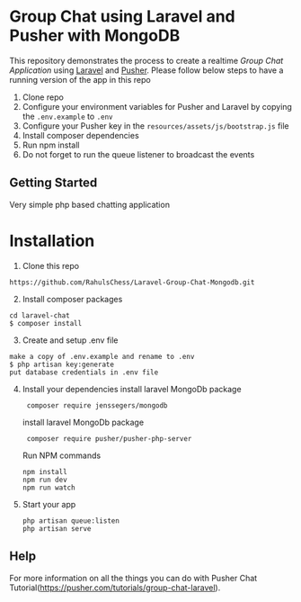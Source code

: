 # Group Chat using Laravel and Pusher with MongoDB

This repository demonstrates the process to create a realtime *Group Chat Application* using [Laravel](https://laravel.com/) and [Pusher](https://pusher.com/). Please follow below steps to have a running version of the app in this repo

1. Clone repo
2. Configure your environment variables for Pusher and Laravel by copying the `.env.example` to `.env`
3. Configure your Pusher key in the `resources/assets/js/bootstrap.js` file
4. Install composer dependencies
5. Run npm install
6. Do not forget to run the queue listener to broadcast the events

## Getting Started
Very simple php based chatting application

# Installation
1. Clone this repo
```
https://github.com/RahulsChess/Laravel-Group-Chat-Mongodb.git
```

2. Install composer packages
```
cd laravel-chat
$ composer install
```

3. Create and setup .env file
```
make a copy of .env.example and rename to .env
$ php artisan key:generate
put database credentials in .env file
```


4. Install your dependencies
   install laravel MongoDb package
   ```
    composer require jenssegers/mongodb
    ```
    
     install laravel MongoDb package
   ```
    composer require pusher/pusher-php-server
    ```
    
    
    Run NPM commands
    ```
    npm install
    npm run dev
    npm run watch
    ```

5. Start your app

    ```
    php artisan queue:listen
    php artisan serve
    ```



## Help

For more information on all the things you can do with Pusher Chat Tutorial(https://pusher.com/tutorials/group-chat-laravel).
